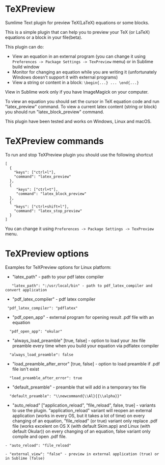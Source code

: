 # TeXPreview
Sumlime Text plugin for preview TeX(LaTeX) equations or some blocks.

This is a simple plugin that can help you to preview your TeX (or LaTeX) equations or a block in your file(beta). 

This plugin can do:
- View an equation in an external program (you can change it using `Preferences -> Package Settings -> TexPreview` menu) or in Sublime build window
- Monitor for changing an equation while you are writing it (unfortunately Windows doesn't support it with external programs)
- View a string or content in a block: `\begin{...} ... \end{...}`

View in Sublime work only if you have ImageMagick on your computer.

To view an equation you should set the cursor in TeX equation code and run "latex_preview" command.
To view a current latex content (string or block) you should run "latex_block_preview" command.

This plugin have been tested and works on Windows, Linux and macOS.

TeXPreview commands
==========
To run and stop TeXPreview plugin you should use the following shortcut 

    [
      {
        "keys": ["ctrl+l"],
        "command": "latex_preview"
      },
      {
         "keys": ["ctrl+t"],
         "command": "latex_block_preview"
      },
      {
        "keys": ["ctrl+shift+l"],
        "command": "latex_stop_preview"
      }
    ]

You can change it using `Preferences -> Package Settings -> TexPreview` menu.

TeXPreview options
==========
Examples for TeXPreview options for Linux platform:
- "latex_path" - path to your pdf latex compiler
```  
   "latex_path": ":/usr/local/bin" - path to pdf_latex_compiler and convert application
```
- "pdf_latex_compiler" - pdf latex compiler
``` 
 "pdf_latex_compiler": "pdflatex"
``` 
- "pdf_open_app" - external program for opening result .pdf file with an equation
``` 
  "pdf_open_app": "okular"
``` 
- "always_load_preamble" [true, false] - option to load your .tex file preamble every time when you build your equation via pdflatex compiler
```
  "always_load_preamble": false
```
- "load_preamble_after_error" [true, false] - option to load preamble if .pdf file isn't exist 
```
  "load_preamble_after_error": true
```
- "default_preamble" - preamble that will add in a temporary tex file
```
  "default_preamble": "\\newcommand{\\Al}{{\\alpha}}"
```
- "auto_reload" ["application_reload", "file_reload", false, true] - variants to use the plugin. "application_reload" variant will reopen an external application (works in every OS, but it takes a lot of time) on every changing of an equation, "file_reload" (or true) variant only replace .pdf file (works excelent on OS X (with default Skim.app) and Linux (with default Okular))  on every changing of an equation, false variant only compile and open .pdf file.
```
- "auto_reload": "file_reload"
```

```
- "external_view": "false" - preview in external application (true) or in Sublime (false)
```

